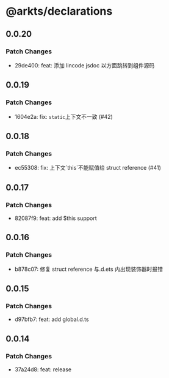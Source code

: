 # @arkts/declarations

## 0.0.20

### Patch Changes

- 29de400: feat: 添加 lincode jsdoc 以方面跳转到组件源码

## 0.0.19

### Patch Changes

- 1604e2a: fix: `static`上下文不一致 (#42)

## 0.0.18

### Patch Changes

- ec55308: fix: 上下文\`this\`不能赋值给 struct reference (#41)

## 0.0.17

### Patch Changes

- 82087f9: feat: add $this support

## 0.0.16

### Patch Changes

- b878c07: 修复 struct reference 与.d.ets 内出现装饰器时报错

## 0.0.15

### Patch Changes

- d97bfb7: feat: add global.d.ts

## 0.0.14

### Patch Changes

- 37a24d8: feat: release
